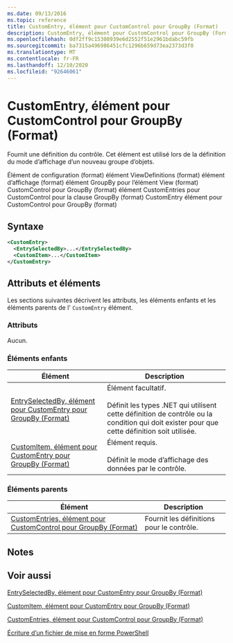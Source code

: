```yaml
---
ms.date: 09/13/2016
ms.topic: reference
title: CustomEntry, élément pour CustomControl pour GroupBy (Format)
description: CustomEntry, élément pour CustomControl pour GroupBy (Format)
ms.openlocfilehash: 0df2ff9c15308939e6d2552f51e2961bdabc59fb
ms.sourcegitcommit: ba7315a496986451cfc1296b659d73ea2373d3f0
ms.translationtype: MT
ms.contentlocale: fr-FR
ms.lasthandoff: 12/10/2020
ms.locfileid: "92646061"
---
```

# <a name="customentry-element-for-customcontrol-for-groupby-format"></a>CustomEntry, élément pour CustomControl pour GroupBy (Format)

Fournit une définition du contrôle. Cet élément est utilisé lors de la définition du mode d’affichage d’un nouveau groupe d’objets.

Élément de configuration (format) élément ViewDefinitions (format) élément d’affichage (format) élément GroupBy pour l’élément View (format) CustomControl pour GroupBy (format) élément CustomEntries pour CustomControl pour la clause GroupBy (format) CustomEntry élément pour CustomControl pour GroupBy (format)

## <a name="syntax"></a>Syntaxe

```xml
<CustomEntry>
  <EntrySelectedBy>...</EntrySelectedBy>
  <CustomItem>...</CustomItem>
</CustomEntry>
```

## <a name="attributes-and-elements"></a>Attributs et éléments

Les sections suivantes décrivent les attributs, les éléments enfants et les éléments parents de l' `CustomEntry` élément.

### <a name="attributes"></a>Attributs

Aucun.

### <a name="child-elements"></a>Éléments enfants

|Élément|Description|
|-------------|-----------------|
|[EntrySelectedBy, élément pour CustomEntry pour GroupBy (Format)](./entryselectedby-element-for-customentry-for-groupby-format.md)|Élément facultatif.<br /><br /> Définit les types .NET qui utilisent cette définition de contrôle ou la condition qui doit exister pour que cette définition soit utilisée.|
|[CustomItem, élément pour CustomEntry pour GroupBy (Format)](./customitem-element-for-customentry-for-groupby-format.md)|Élément requis.<br /><br /> Définit le mode d’affichage des données par le contrôle.|

### <a name="parent-elements"></a>Éléments parents

|Élément|Description|
|-------------|-----------------|
|[CustomEntries, élément pour CustomControl pour GroupBy (Format)](./customentries-element-for-customcontrol-for-groupby-format.md)|Fournit les définitions pour le contrôle.|

## <a name="remarks"></a>Notes

## <a name="see-also"></a>Voir aussi

[EntrySelectedBy, élément pour CustomEntry pour GroupBy (Format)](./entryselectedby-element-for-customentry-for-groupby-format.md)

[CustomItem, élément pour CustomEntry pour GroupBy (Format)](./customitem-element-for-customentry-for-groupby-format.md)

[CustomEntries, élément pour CustomControl pour GroupBy (Format)](./customentries-element-for-customcontrol-for-groupby-format.md)

[Écriture d’un fichier de mise en forme PowerShell](./writing-a-powershell-formatting-file.md)
